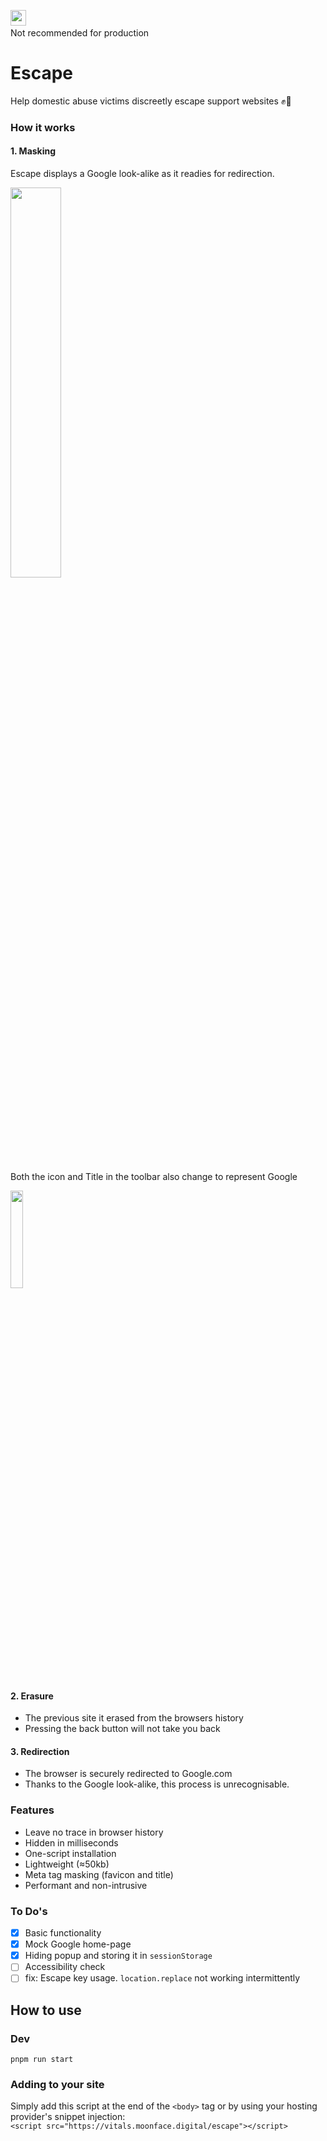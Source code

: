 <img src="https://user-images.githubusercontent.com/45979758/179194036-fe27cd10-f509-427d-a538-7b9a994bd88b.svg" height="25px"/>&nbsp;&nbsp;</br>
Not recommended for production


# Escape
Help domestic abuse victims discreetly escape support websites ✊👣

### How it works
#### 1. Masking
Escape displays a Google look-alike as it readies for redirection.

<img src="https://user-images.githubusercontent.com/45979758/180649239-30cbf28f-e9bd-472e-8f50-fc9b4dc22a13.gif"  width=40%>

Both the icon and Title in the toolbar also change to represent Google

<img src="https://user-images.githubusercontent.com/45979758/180649353-aaba46f9-a2db-4f4c-983c-decc3e552439.png"  width=20%>

#### 2. Erasure

- The previous site it erased from the browsers history
- Pressing the back button will not take you back

#### 3. Redirection

- The browser is securely redirected to Google.com
- Thanks to the Google look-alike, this process is unrecognisable.


### Features
- Leave no trace in browser history
- Hidden in milliseconds
- One-script installation
- Lightweight (≈50kb)
- Meta tag masking (favicon and title) 
- Performant and non-intrusive

### To Do's
- [x] Basic functionality
- [x] Mock Google home-page
- [x] Hiding popup and storing it in `sessionStorage`
- [ ] Accessibility check
- [ ] fix: Escape key usage. `location.replace` not working intermittently

## How to use
###  Dev
`pnpm run start`
### Adding to your site
Simply add this script at the end of the `<body>` tag or by using your hosting provider's snippet injection:
<br> `<script src="https://vitals.moonface.digital/escape"></script>`

